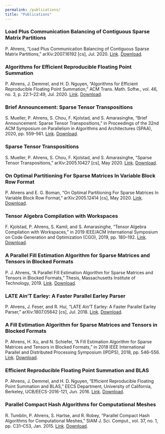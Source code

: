 ```yaml
---
permalink: /publications/
title: "Publications"
---
```

### Load Plus Communication Balancing of Contiguous Sparse Matrix Partitions
P. Ahrens, “Load Plus Communication Balancing of Contiguous Sparse Matrix Partitions,” arXiv:2007.16192 [cs], Jul. 2020.
[Link](https://arxiv.org/abs/2007.16192). [Download](https://peterahrens.io/assets/documents/Ahrens-2020-Load-Plus-Communication-Balancing-of-Contiguous-Sp.pdf).

### Algorithms for Efficient Reproducible Floating Point Summation
P. Ahrens, J. Demmel, and H. D. Nguyen, “Algorithms for Efficient Reproducible Floating Point Summation,” ACM Trans. Math. Softw., vol. 46, no. 3, p. 22:1–22:49, Jul. 2020.
[Link](https://doi.org/10.1145/3389360). [Download](https://peterahrens.io/assets/documents/Ahrens-et-al.-2020-Algorithms-for-Efficient-Reproducible-Floating-Poi.pdf).

### Brief Announcement: Sparse Tensor Transpositions
S. Mueller, P. Ahrens, S. Chou, F. Kjolstad, and S. Amarasinghe, “Brief Announcement: Sparse Tensor Transpositions,” in Proceedings of the 32nd ACM Symposium on Parallelism in Algorithms and Architectures (SPAA), 2020, pp. 559–561.
[Link](https://doi.org/10.1145/3350755.3400245). [Download](https://peterahrens.io/assets/documents/Mueller-et-al.-2020-Sparse-Tensor-Transpositions.pdf).

### Sparse Tensor Transpositions
S. Mueller, P. Ahrens, S. Chou, F. Kjolstad, and S. Amarasinghe, “Sparse Tensor Transpositions,” arXiv:2005.10427 [cs], May 2020.
[Link](https://arxiv.org/abs/2005.10427v1). [Download](https://peterahrens.io/assets/documents/Mueller-et-al.-2020-Sparse-Tensor-Transpositions-1.pdf).

### On Optimal Partitioning For Sparse Matrices In Variable Block Row Format
P. Ahrens and E. G. Boman, “On Optimal Partitioning For Sparse Matrices In Variable Block Row Format,” arXiv:2005.12414 [cs], May 2020.
[Link](http://arxiv.org/abs/2005.12414). [Download](https://peterahrens.io/assets/documents/Ahrens-and-Boman-2020-On-Optimal-Partitioning-For-Sparse-Matrices-In-Var.pdf).

### Tensor Algebra Compilation with Workspaces
F. Kjolstad, P. Ahrens, S. Kamil, and S. Amarasinghe, “Tensor Algebra Compilation with Workspaces,” in 2019 IEEE/ACM International Symposium on Code Generation and Optimization (CGO), 2019, pp. 180–192.
[Link](https://doi.org/10.1109/CGO.2019.8661185). [Download](https://peterahrens.io/assets/documents/Kjolstad-et-al.-2019-Tensor-Algebra-Compilation-with-Workspaces.pdf).

### A Parallel Fill Estimation Algorithm for Sparse Matrices and Tensors in Blocked Formats
P. J. Ahrens, “A Parallel Fill Estimation Algorithm for Sparse Matrices and Tensors in Blocked Formats,” Thesis, Massachusetts Institute of Technology, 2019.
[Link](https://dspace.mit.edu/handle/1721.1/121653). [Download](https://peterahrens.io/assets/documents/Ahrens-2019-A-Parallel-Fill-Estimation-Algorithm-for-Sparse-Ma.pdf).

### LATE Ain’T Earley: A Faster Parallel Earley Parser
P. Ahrens, J. Feser, and R. Hui, “LATE Ain’T Earley: A Faster Parallel Earley Parser,” arXiv:1807.05642 [cs], Jul. 2018.
[Link](http://arxiv.org/abs/1807.05642). [Download](https://peterahrens.io/assets/documents/Ahrens-et-al.-2018-LATE-AinT-Earley-A-Faster-Parallel-Earley-Parser.pdf).

### A Fill Estimation Algorithm for Sparse Matrices and Tensors in Blocked Formats
P. Ahrens, H. Xu, and N. Schiefer, “A Fill Estimation Algorithm for Sparse Matrices and Tensors in Blocked Formats,” in 2018 IEEE International Parallel and Distributed Processing Symposium (IPDPS), 2018, pp. 546–556.
[Link](https://doi.org/10.1109/IPDPS.2018.00064). [Download](https://peterahrens.io/assets/documents/Ahrens-et-al.-2018-A-Fill-Estimation-Algorithm-for-Sparse-Matrices-an.pdf).

### Efficient Reproducible Floating Point Summation and BLAS
P. Ahrens, J. Demmel, and H. D. Nguyen, “Efficient Reproducible Floating Point Summation and BLAS,” EECS Department, University of California, Berkeley, UCB/EECS-2016-121, Jun. 2016.
[Link](http://www2.eecs.berkeley.edu/Pubs/TechRpts/2016/EECS-2016-121.html). [Download](https://peterahrens.io/assets/documents/Ahrens-et-al.-2016-Efficient-Reproducible-Floating-Point-Summation-an.pdf).

### Parallel Compact Hash Algorithms for Computational Meshes
R. Tumblin, P. Ahrens, S. Hartse, and R. Robey, “Parallel Compact Hash Algorithms for Computational Meshes,” SIAM J. Sci. Comput., vol. 37, no. 1, pp. C31–C53, Jan. 2015.
[Link](https://doi.org/10.1137/13093371X). [Download](https://peterahrens.io/assets/documents/Tumblin-et-al.-2015-Parallel-Compact-Hash-Algorithms-for-Computational.pdf).
